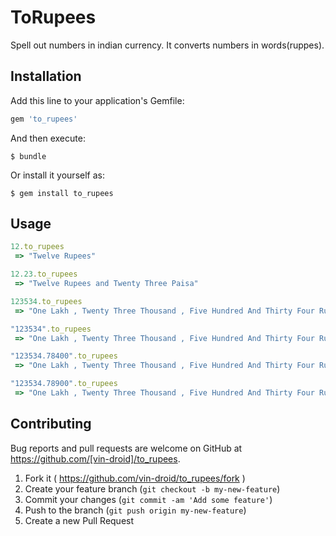 # ToRupees
Spell out numbers in indian currency. It converts numbers in words(ruppes).


## Installation

Add this line to your application's Gemfile:

```ruby
gem 'to_rupees'
```

And then execute:

    $ bundle

Or install it yourself as:

    $ gem install to_rupees

## Usage

```ruby
12.to_rupees
 => "Twelve Rupees"

12.23.to_rupees
 => "Twelve Rupees and Twenty Three Paisa"

123534.to_rupees
 => "One Lakh , Twenty Three Thousand , Five Hundred And Thirty Four Rupees"

"123534".to_rupees
 => "One Lakh , Twenty Three Thousand , Five Hundred And Thirty Four Rupees"

"123534.78400".to_rupees
 => "One Lakh , Twenty Three Thousand , Five Hundred And Thirty Four Rupees and Seventy Eight Paisa"

"123534.78900".to_rupees
 => "One Lakh , Twenty Three Thousand , Five Hundred And Thirty Four Rupees and Seventy Nine Paisa" 
```

## Contributing

Bug reports and pull requests are welcome on GitHub at https://github.com/[vin-droid]/to_rupees.
1. Fork it ( https://github.com/vin-droid/to_rupees/fork )
2. Create your feature branch (`git checkout -b my-new-feature`)
3. Commit your changes (`git commit -am 'Add some feature'`)
4. Push to the branch (`git push origin my-new-feature`)
5. Create a new Pull Request
